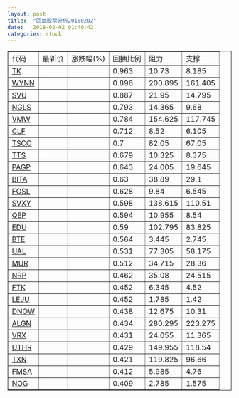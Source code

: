 ```yaml
---
layout: post
title:  "回抽股票分析20180202"
date:   2018-02-02 01:40:42
categories: stock
---
```

<script type="text/javascript">
var stockList = []
stockList.push('gb_tk');
stockList.push('gb_wynn');
stockList.push('gb_svu');
stockList.push('gb_ngls');
stockList.push('gb_vmw');
stockList.push('gb_clf');
stockList.push('gb_tsco');
stockList.push('gb_tts');
stockList.push('gb_pagp');
stockList.push('gb_bita');
stockList.push('gb_fosl');
stockList.push('gb_svxy');
stockList.push('gb_qep');
stockList.push('gb_edu');
stockList.push('gb_bte');
stockList.push('gb_ual');
stockList.push('gb_mur');
stockList.push('gb_nrp');
stockList.push('gb_ftk');
stockList.push('gb_leju');
stockList.push('gb_dnow');
stockList.push('gb_algn');
stockList.push('gb_vrx');
stockList.push('gb_uthr');
stockList.push('gb_txn');
stockList.push('gb_fmsa');
stockList.push('gb_nog');
</script>
<table border="1">
 <tr>
 <td>代码</td>
 <td>最新价</td>
 <td>涨跌幅(%)</td>
 <td>回抽比例</td>
 <td>阻力</td>
 <td>支撑</td>
</tr>
  <tr id="tk">
  <td><a href="http://stock.finance.sina.com.cn/usstock/quotes/TK.html" target="_blank">TK</a></td><td></td><td></td><td>0.963</td><td>10.73</td><td>8.185</td></tr>
  <tr id="wynn">
  <td><a href="http://stock.finance.sina.com.cn/usstock/quotes/WYNN.html" target="_blank">WYNN</a></td><td></td><td></td><td>0.896</td><td>200.895</td><td>161.405</td></tr>
  <tr id="svu">
  <td><a href="http://stock.finance.sina.com.cn/usstock/quotes/SVU.html" target="_blank">SVU</a></td><td></td><td></td><td>0.887</td><td>21.95</td><td>14.795</td></tr>
  <tr id="ngls">
  <td><a href="http://stock.finance.sina.com.cn/usstock/quotes/NGLS.html" target="_blank">NGLS</a></td><td></td><td></td><td>0.793</td><td>14.365</td><td>9.68</td></tr>
  <tr id="vmw">
  <td><a href="http://stock.finance.sina.com.cn/usstock/quotes/VMW.html" target="_blank">VMW</a></td><td></td><td></td><td>0.784</td><td>154.625</td><td>117.745</td></tr>
  <tr id="clf">
  <td><a href="http://stock.finance.sina.com.cn/usstock/quotes/CLF.html" target="_blank">CLF</a></td><td></td><td></td><td>0.712</td><td>8.52</td><td>6.105</td></tr>
  <tr id="tsco">
  <td><a href="http://stock.finance.sina.com.cn/usstock/quotes/TSCO.html" target="_blank">TSCO</a></td><td></td><td></td><td>0.7</td><td>82.05</td><td>67.05</td></tr>
  <tr id="tts">
  <td><a href="http://stock.finance.sina.com.cn/usstock/quotes/TTS.html" target="_blank">TTS</a></td><td></td><td></td><td>0.679</td><td>10.325</td><td>8.375</td></tr>
  <tr id="pagp">
  <td><a href="http://stock.finance.sina.com.cn/usstock/quotes/PAGP.html" target="_blank">PAGP</a></td><td></td><td></td><td>0.643</td><td>24.005</td><td>19.645</td></tr>
  <tr id="bita">
  <td><a href="http://stock.finance.sina.com.cn/usstock/quotes/BITA.html" target="_blank">BITA</a></td><td></td><td></td><td>0.63</td><td>38.89</td><td>29.1</td></tr>
  <tr id="fosl">
  <td><a href="http://stock.finance.sina.com.cn/usstock/quotes/FOSL.html" target="_blank">FOSL</a></td><td></td><td></td><td>0.628</td><td>9.84</td><td>6.545</td></tr>
  <tr id="svxy">
  <td><a href="http://stock.finance.sina.com.cn/usstock/quotes/SVXY.html" target="_blank">SVXY</a></td><td></td><td></td><td>0.598</td><td>138.615</td><td>110.51</td></tr>
  <tr id="qep">
  <td><a href="http://stock.finance.sina.com.cn/usstock/quotes/QEP.html" target="_blank">QEP</a></td><td></td><td></td><td>0.594</td><td>10.955</td><td>8.54</td></tr>
  <tr id="edu">
  <td><a href="http://stock.finance.sina.com.cn/usstock/quotes/EDU.html" target="_blank">EDU</a></td><td></td><td></td><td>0.59</td><td>102.795</td><td>83.825</td></tr>
  <tr id="bte">
  <td><a href="http://stock.finance.sina.com.cn/usstock/quotes/BTE.html" target="_blank">BTE</a></td><td></td><td></td><td>0.564</td><td>3.445</td><td>2.745</td></tr>
  <tr id="ual">
  <td><a href="http://stock.finance.sina.com.cn/usstock/quotes/UAL.html" target="_blank">UAL</a></td><td></td><td></td><td>0.531</td><td>77.305</td><td>58.175</td></tr>
  <tr id="mur">
  <td><a href="http://stock.finance.sina.com.cn/usstock/quotes/MUR.html" target="_blank">MUR</a></td><td></td><td></td><td>0.512</td><td>34.715</td><td>28.36</td></tr>
  <tr id="nrp">
  <td><a href="http://stock.finance.sina.com.cn/usstock/quotes/NRP.html" target="_blank">NRP</a></td><td></td><td></td><td>0.462</td><td>35.08</td><td>24.515</td></tr>
  <tr id="ftk">
  <td><a href="http://stock.finance.sina.com.cn/usstock/quotes/FTK.html" target="_blank">FTK</a></td><td></td><td></td><td>0.452</td><td>6.345</td><td>4.52</td></tr>
  <tr id="leju">
  <td><a href="http://stock.finance.sina.com.cn/usstock/quotes/LEJU.html" target="_blank">LEJU</a></td><td></td><td></td><td>0.452</td><td>1.785</td><td>1.42</td></tr>
  <tr id="dnow">
  <td><a href="http://stock.finance.sina.com.cn/usstock/quotes/DNOW.html" target="_blank">DNOW</a></td><td></td><td></td><td>0.438</td><td>12.675</td><td>10.31</td></tr>
  <tr id="algn">
  <td><a href="http://stock.finance.sina.com.cn/usstock/quotes/ALGN.html" target="_blank">ALGN</a></td><td></td><td></td><td>0.434</td><td>280.295</td><td>223.275</td></tr>
  <tr id="vrx">
  <td><a href="http://stock.finance.sina.com.cn/usstock/quotes/VRX.html" target="_blank">VRX</a></td><td></td><td></td><td>0.431</td><td>24.055</td><td>11.365</td></tr>
  <tr id="uthr">
  <td><a href="http://stock.finance.sina.com.cn/usstock/quotes/UTHR.html" target="_blank">UTHR</a></td><td></td><td></td><td>0.429</td><td>149.955</td><td>118.54</td></tr>
  <tr id="txn">
  <td><a href="http://stock.finance.sina.com.cn/usstock/quotes/TXN.html" target="_blank">TXN</a></td><td></td><td></td><td>0.421</td><td>119.825</td><td>96.66</td></tr>
  <tr id="fmsa">
  <td><a href="http://stock.finance.sina.com.cn/usstock/quotes/FMSA.html" target="_blank">FMSA</a></td><td></td><td></td><td>0.412</td><td>5.985</td><td>4.76</td></tr>
  <tr id="nog">
  <td><a href="http://stock.finance.sina.com.cn/usstock/quotes/NOG.html" target="_blank">NOG</a></td><td></td><td></td><td>0.409</td><td>2.785</td><td>1.575</td></tr>
</table>
